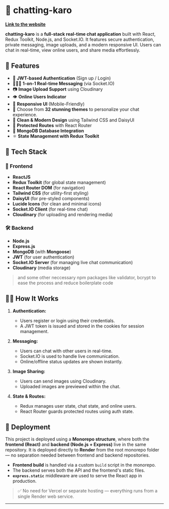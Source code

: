 # 💬 chatting-karo

**[Link to the website](https://chatting-karo.onrender.com/)**

**chatting-karo** is a **full-stack real-time chat application** built with React, Redux Toolkit, Node.js, and Socket.IO. It features secure authentication, private messaging, image uploads, and a modern responsive UI. Users can chat in real-time, view online users, and share media effortlessly.

## 🌟 Features

- 🔐 **JWT-based Authentication** (Sign up / Login)
- 🧑‍🤝‍🧑 **1-on-1 Real-time Messaging** (via Socket.IO)
- 📷 **Image Upload Support** using Cloudinary
- 👁️ **Online Users Indicator**
- 📱 **Responsive UI** (Mobile-Friendly)
- 🎨 Choose from **32 stunning themes** to personalize your chat experience.
- 🧼 **Clean & Modern Design** using Tailwind CSS and DaisyUI
- 🚫 **Protected Routes** with React Router
- 💾 **MongoDB Database Integration**
- ⚛️ **State Management with Redux Toolkit**

## 📁 Tech Stack

### 🚀 Frontend

- **ReactJS**
- **Redux Toolkit** (for global state management)
- **React Router DOM** (for navigation)
- **Tailwind CSS** (for utility-first styling)
- **DaisyUI** (for pre-styled components)
- **Lucide Icons** (for clean and minimal icons)
- **Socket.IO Client** (for real-time chat)
- **Cloudinary** (for uploading and rendering media)

### 🛠️ Backend

- **Node.js**
- **Express.js**
- **MongoDB** (with **Mongoose**)
- **JWT** (for user authentication)
- **Socket.IO Server** (for managing live chat communication)
- **Cloudinary** (media storage)

> and some other neccessary npm packages like validator, bcrypt to ease the process and reduce boilerplate code

## 🧑‍💻 How It Works

1. **Authentication:**

   - Users register or login using their credentials.
   - A JWT token is issued and stored in the cookies for session management.

2. **Messaging:**

   - Users can chat with other users in real-time.
   - Socket.IO is used to handle live communication.
   - Online/offline status updates are shown instantly.

3. **Image Sharing:**

   - Users can send images using Cloudinary.
   - Uploaded images are previewed within the chat.

4. **State & Routes:**

   - Redux manages user state, chat state, and online users.
   - React Router guards protected routes using auth state.

## 🚀 Deployment

This project is deployed using a **Monorepo structure**, where both the **frontend (React)** and **backend (Node.js + Express)** live in the same repository.
It is deployed directly to **Render** from the root monorepo folder — no separation needed between frontend and backend repositories.

- **Frontend build** is handled via a custom `build` script in the monorepo.
- The backend serves both the API and the frontend's static files.
- **`express.static`** middleware are used to serve the React app in production.

> ✅ No need for Vercel or separate hosting — everything runs from a single Render web service.

---
